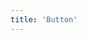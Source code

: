 ```yaml
---
title: 'Button'
---
```


<template>
  <div class="test-demo">
    <qb-button>默认按钮</qb-button>
    <qb-button>主要按钮</qb-button>
    <qb-button>成功按钮</qb-button>
    <qb-button>信息按钮</qb-button>
    <qb-button>警告按钮</qb-button>
    <qb-button>危险按钮</qb-button>
  </div>
</template>

<script>
export default {
  data () {
    return {
      msg: 'Hello VuePress!'
    }
  }
}
</script>
